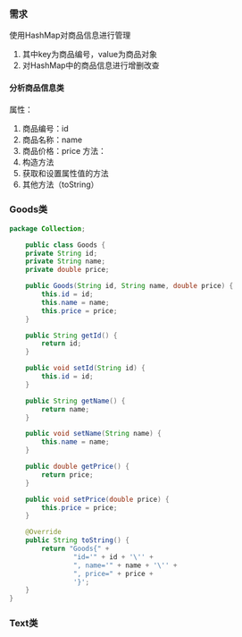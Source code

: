 ### 需求
使用HashMap对商品信息进行管理
1. 其中key为商品编号，value为商品对象
2. 对HashMap中的商品信息进行增删改查

#### 分析商品信息类
属性：
1. 商品编号：id
2. 商品名称：name
3. 商品价格：price
方法：
1. 构造方法
2. 获取和设置属性值的方法
3. 其他方法（toString）

### Goods类
```java
package Collection;

    public class Goods {
    private String id;
    private String name;
    private double price;

    public Goods(String id, String name, double price) {
        this.id = id;
        this.name = name;
        this.price = price;
    }

    public String getId() {
        return id;
    }

    public void setId(String id) {
        this.id = id;
    }

    public String getName() {
        return name;
    }

    public void setName(String name) {
        this.name = name;
    }

    public double getPrice() {
        return price;
    }

    public void setPrice(double price) {
        this.price = price;
    }

    @Override
    public String toString() {
        return "Goods{" +
                "id='" + id + '\'' +
                ", name='" + name + '\'' +
                ", price=" + price +
                '}';
    }
}
```

### Text类
